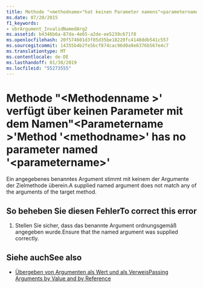 ```yaml
---
title: Methode "<methodname>"hat keinen Parameter namens"<parametername>"
ms.date: 07/20/2015
f1_keywords:
- vbrArgument_InvalidNamedArg2
ms.assetid: b4346b6a-87da-4e65-a2de-ee5239c671f8
ms.openlocfilehash: 20f574601d3f85d35be18220fc4148ddb541c557
ms.sourcegitcommit: 14355b4b2fe5bcf874cac96d0a9e6376b567e4c7
ms.translationtype: MT
ms.contentlocale: de-DE
ms.lasthandoff: 01/30/2019
ms.locfileid: "55273555"
---
```

# <a name="method-methodname-has-no-parameter-named-parametername"></a><span data-ttu-id="6df83-102">Methode "\<Methodenname >' verfügt über keinen Parameter mit dem Namen"\<Parametername >'</span><span class="sxs-lookup"><span data-stu-id="6df83-102">Method '\<methodname>' has no parameter named '\<parametername>'</span></span>
<span data-ttu-id="6df83-103">Ein angegebenes benanntes Argument stimmt mit keinem der Argumente der Zielmethode überein.</span><span class="sxs-lookup"><span data-stu-id="6df83-103">A supplied named argument does not match any of the arguments of the target method.</span></span>  
  
## <a name="to-correct-this-error"></a><span data-ttu-id="6df83-104">So beheben Sie diesen Fehler</span><span class="sxs-lookup"><span data-stu-id="6df83-104">To correct this error</span></span>  
  
1.  <span data-ttu-id="6df83-105">Stellen Sie sicher, dass das benannte Argument ordnungsgemäß angegeben wurde.</span><span class="sxs-lookup"><span data-stu-id="6df83-105">Ensure that the named argument was supplied correctly.</span></span>  
  
## <a name="see-also"></a><span data-ttu-id="6df83-106">Siehe auch</span><span class="sxs-lookup"><span data-stu-id="6df83-106">See also</span></span>
- [<span data-ttu-id="6df83-107">Übergeben von Argumenten als Wert und als Verweis</span><span class="sxs-lookup"><span data-stu-id="6df83-107">Passing Arguments by Value and by Reference</span></span>](../../visual-basic/programming-guide/language-features/procedures/passing-arguments-by-value-and-by-reference.md)
